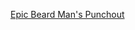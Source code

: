 ---
layout: post
wordpress_id: 504
wordpress_url: http://noesbueno.com/archives/504
date: '2010-02-27 23:58:39 -0600'
date_gmt: '2010-02-28 04:58:39 -0600'
body: |
  <p><a href="http://www.thehighdefinite.com/2010/02/epic-beard-mans-punchout/">Epic Beard Man's Punchout</a></p>
---